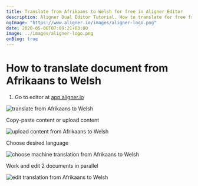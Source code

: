 ```yaml
---
title: Translate from Afrikaans to Welsh for free in Aligner Editor
description: Aligner Dual Editor Tutorial. How to translate for free from Afrikaans to Welsh. Aligner is multilingual document management platform. 
ogImage: "https://www.aligner.io/images/aligner-logo.png"
date: 2020-05-06T07:09:21+03:00
image: ../images/aligner-logo.png
onBlog: true
---
```


# How to translate document from Afrikaans to Welsh

1. Go to editor at [app.aligner.io](https://app.aligner.io "Aligner App web page")

![translate from Afrikaans to Welsh](../aligner-blank-editor.png "translate from Afrikaans to Welsh")

Copy-paste content or upload content

![upload content from Afrikaans to Welsh](../aligner-uploaded-document.png "upload content from Afrikaans to Welsh")

Choose desired language

![choose machine translation from Afrikaans to Welsh](../aligner-language-dropdown.png "choose machine translation from Afrikaans to Welsh")

Work and edit 2 documents in parallel

![edit translation from Afrikaans to Welsh](../aligner-double-sitded-editor.png "edit translation from Afrikaans to Welsh")

